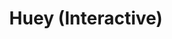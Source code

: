 ---
title: "Huey (Interactive)"
artist: "Tuxis Giant"
song: "Huey"
description: "An interactive 3D experience for the song \"Huey\". Use WASD to move and click/drag to look around. If on mobile, take phone off silent mode."
video_type: "interactive"
interactive_link: "huey.html"
button_text: "Launch Interactive Experience"
--- 